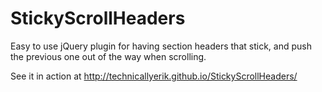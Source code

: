 StickyScrollHeaders
===================

Easy to use jQuery plugin for having section headers that stick, and push the previous one out of the way when scrolling.

See it in action at http://technicallyerik.github.io/StickyScrollHeaders/
